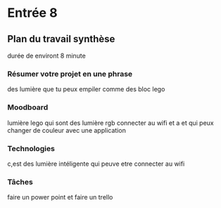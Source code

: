 # Entrée 8
## Plan du travail synthèse
durée de environt 8 minute 

### Résumer votre projet en une phrase
des lumière que tu peux empiler comme des bloc lego  

### Moodboard
lumière lego qui sont des lumière rgb connecter au wifi et a et qui peux changer de couleur avec une application 

### Technologies
c,est des lumière intéligente qui peuve etre connecter au  wifi 

### Tâches
faire un power point et faire un trello 


